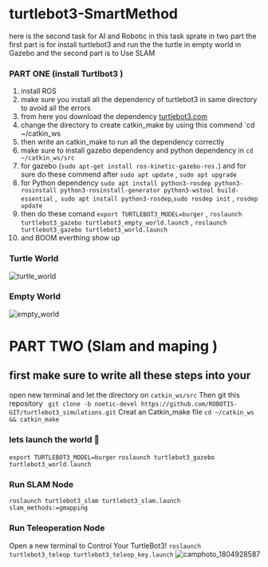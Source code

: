 # turtlebot3-SmartMethod
here is the second task for AI and Robotic in this task sprate in two part the first part is for install turtlebot3 and run the the turtle in empty world in Gazebo and the second part is to Use SLAM
### PART ONE (install Turtlbot3 )
1. install ROS 
2. make sure you install all the dependency of turtlebot3 in same directory to avoid all the errors
3. from here you download the dependency [turtlebot3.com ](https://emanual.robotis.com/docs/en/platform/turtlebot3/quick-start/#pc-setup)
4. change the directory to create catkin_make by using this commend `cd ~/catkin_ws
5. then write an catkin_make to run all the dependency correctly 
6. make sure to install gazebo dependency and python dependency in `cd ~/catkin_ws/src`
7. for gazebo (`sudo apt-get install ros-kinetic-gazebo-ros.`) and for sure do these commend after `sudo apt update` , `sudo apt upgrade`
8. for Python dependency `sudo apt install python3-rosdep python3-rosinstall python3-rosinstall-generator python3-wstool build-essential` ,` sudo apt install python3-rosdep`,`sudo rosdep init` , `rosdep update` 
9. then do these comand `export TURTLEBOT3_MODEL=burger` , `roslaunch turtlebot3_gazebo turtlebot3_empty_world.launch` , `roslaunch turtlebot3_gazebo turtlebot3_world.launch`
10. and BOOM everthing show up 
 ### Turtle World
 ![turtle_world](https://user-images.githubusercontent.com/40144145/125178184-f097a900-e1ea-11eb-98e1-d3d28211c40f.PNG)
### Empty World
![empty_world](https://user-images.githubusercontent.com/40144145/125178162-d2ca4400-e1ea-11eb-9525-55492096fb59.PNG)
# PART TWO (Slam and maping )
## first make sure to write all these steps into your 
open new terminal and let the directory on `catkin_ws/src`
Then git this repository 
` git clone -b noetic-devel https://github.com/ROBOTIS-GIT/turtlebot3_simulations.git`
Creat an Catkin_make file
`cd ~/catkin_ws && catkin_make`
### lets launch the world 🚀
`export TURTLEBOT3_MODEL=burger`
`roslaunch turtlebot3_gazebo turtlebot3_world.launch`
### Run SLAM Node
`roslaunch turtlebot3_slam turtlebot3_slam.launch slam_methods:=gmapping`
### Run Teleoperation Node
Open a new terminal to Control Your TurtleBot3!
`roslaunch turtlebot3_teleop turtlebot3_teleop_key.launch`
![camphoto_1804928587](https://user-images.githubusercontent.com/40144145/127586709-6fd2711f-344d-4b9c-9113-cdf5f28f8010.jpg)

